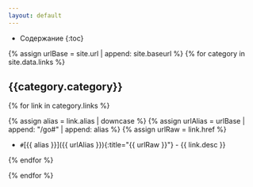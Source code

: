 ```yaml
---
layout: default
---
```


- Содержание
{:toc}

{% assign urlBase = site.url | append: site.baseurl %}
{% for category in site.data.links %}

## {{category.category}}

{% for link in category.links %}

{% assign alias = link.alias | downcase %}
{% assign urlAlias = urlBase | append: "/go#" | append: alias %}
{% assign urlRaw = link.href %}

- `#`[{{ alias }}]({{ urlAlias }}){:title="{{ urlRaw }}"} - {{ link.desc }}

{% endfor %}

{% endfor %}


